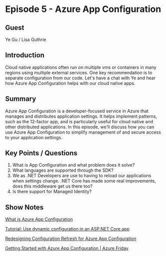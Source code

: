 # Episode 5 - Azure App Configuration

## Guest

Ye Gu / Lisa Guthrie

## Introduction

Cloud native applications often run on multiple vms or containers in many regions using multiple external services. One key recommendation is to separate configuration from our code. Let's have a chat with Ye and hear how Azure App Configuration helps with our cloud native apps.

## Summary

Azure App Configuration is a developer-focused service in Azure that manages and distributes application settings. It helps implement patterns, such as the 12-factor app, and is particularly useful for cloud native and other distributed applications. In this episode, we'll discuss how you can use Azure App Configuration to simplify management of and secure access to your application settings.

## Key Points / Questions

1. What is App Configuration and what problem does it solve?
2. What languages are supported through the SDK?
3. We as .NET Developers are use to having to reload our applications when settings change. .NET Core has made some real improvements, does this middleware get us there too?
4. Is there support for Managed Identity?

## Show Notes

[What is Azure App Configuration](https://docs.microsoft.com/en-us/azure/azure-app-configuration/overview)

[Tutorial: Use dynamic configuration in an ASP.NET Core app](https://docs.microsoft.com/azure/azure-app-configuration/enable-dynamic-configuration-aspnet-core?WT.mc_id=cloudnative-github-shboyer)

[Redesigning Configuration Refresh for Azure App Configuration](https://devblogs.microsoft.com/aspnet/redesigning-configuration-refresh-for-azure-app-configuration?WT.mc_id=cloudnative-github-shboyer)

[Getting Started with Azure App Configuration | Azure Friday](https://www.youtube.com/watch?v=EIvuLLAMLZg)
